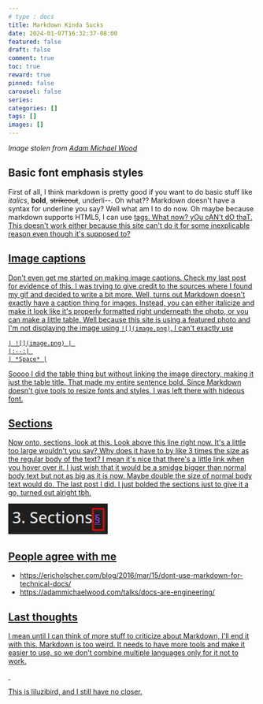 ```yaml
---
# type : docs
title: Markdown Kinda Sucks
date: 2024-01-07T16:32:37-08:00
featured: false
draft: false
comment: true
toc: true
reward: true
pinned: false
carousel: false
series:
categories: []
tags: []
images: []
---
```

*Image stolen from [Adam Michael Wood](https://adammichaelwood.com/talks/docs-are-engineering/)*

## Basic font emphasis styles
First of all, I think markdown is pretty good if you want to do basic stuff like *italics*, **bold**, ~~strikeout~~, underli--. Oh what?? Markdown doesn't have a syntax for underline you say? Well what am I to do now. Oh maybe because markdown supports HTML5, I can use <u> tags. What now? yOu cAN't dO thaT. This doesn't work either because this site can't do it for some inexplicable reason even though it's supposed to?

## Image captions
Don't even get me started on making image captions. Check my last post for evidence of this. I was trying to give credit to the sources where I found my gif and decided to write a bit more. Well, turns out Markdown doesn't exactly have a caption thing for images. Instead, you can either italicize and make it look like it's properly formatted right underneath the photo, or you can make a little table. Well because this site is using a [featured photo](https://hbs.razonyang.com/v1/en/docs/content/#featured-images-selection-order) and I'm not displaying the image using ```![](image.png)```, I can't exactly use

```
| ![](image.png) | 
|:--:| 
| *Space* |
```
Soooo I did the table thing but without linking the image directory, making it just the table title. That made my entire sentence bold. Since Markdown doesn't give tools to resize fonts and styles, I was left there with hideous font.


## Sections
Now onto, sections, look at this. Look above this line right now. It's a little too large wouldn't you say? Why does it have to by like 3 times the size as the regular body of the text? I mean it's nice that there's a little link when you hover over it. I just wish that it would be a smidge bigger than normal body text but not as big as it is now. Maybe double the size of normal body text would do. The last post I did, I just bolded the sections just to give it a go, turned out alright tbh.

![Sections Link](image1.png)

## People agree with me
- https://ericholscher.com/blog/2016/mar/15/dont-use-markdown-for-technical-docs/
- https://adammichaelwood.com/talks/docs-are-engineering/

## Last thoughts
I mean until I can think of more stuff to criticize about Markdown, I'll end it with this. Markdown is too weird. It needs to have more tools and make it easier to use, so we don't combine multiple languages only for it not to work. 

&nbsp;

This is liluzibird, and I still have no closer.